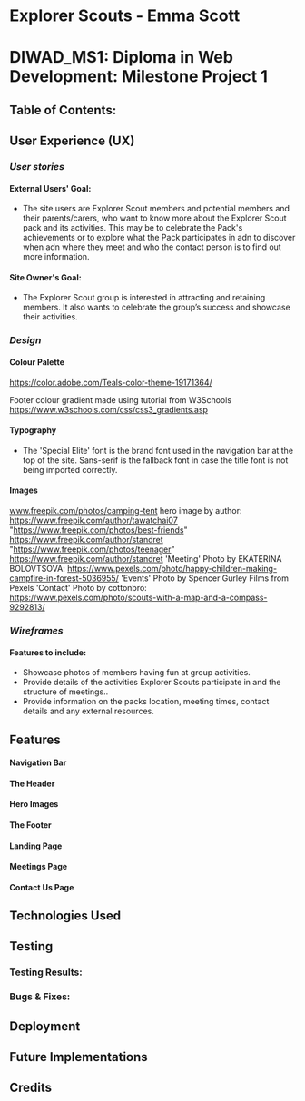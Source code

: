 # Explorer Scouts - Emma Scott
# DIWAD_MS1: Diploma in Web Development: Milestone Project 1
 
## Table of Contents:
 
## User Experience (UX)
### ***User stories***
#### External Users' Goal:
- The site users are Explorer Scout members and potential members and their parents/carers, who want to know more about the Explorer Scout pack and its activities. This may be to celebrate the Pack's achievements or to explore what the Pack participates in adn to discover when adn where they meet and who the contact person is to find out more information. 
#### Site Owner's Goal:
- The Explorer Scout group is interested in attracting and retaining members. It also wants to celebrate the group’s success and showcase their activities.

 
 
### ***Design***
#### Colour Palette
https://color.adobe.com/Teals-color-theme-19171364/ 

Footer colour gradient made using tutorial from W3Schools https://www.w3schools.com/css/css3_gradients.asp

#### Typography
- The 'Special Elite' font is the brand font used in the navigation bar at the top of the site. Sans-serif is the fallback font in case the title font is not being imported correctly. 
#### Images
www.freepik.com/photos/camping-tent hero image by author: https://www.freepik.com/author/tawatchai07
"https://www.freepik.com/photos/best-friends" https://www.freepik.com/author/standret
"https://www.freepik.com/photos/teenager" https://www.freepik.com/author/standret
'Meeting' Photo by EKATERINA  BOLOVTSOVA: https://www.pexels.com/photo/happy-children-making-campfire-in-forest-5036955/
'Events' Photo by Spencer Gurley Films from Pexels
'Contact' Photo by cottonbro: https://www.pexels.com/photo/scouts-with-a-map-and-a-compass-9292813/
### ***Wireframes***
#### Features to include:
- Showcase photos of members having fun at group activities.
- Provide details of the activities Explorer Scouts participate in and the structure of meetings..
- Provide information on the packs location, meeting times, contact details and any external resources. 
## Features
#### Navigation Bar
#### The Header
#### Hero Images
#### The Footer
#### Landing Page
#### Meetings Page
#### Contact Us Page
 
## Technologies Used
 
## Testing
### Testing Results:
### Bugs & Fixes:
 
## Deployment
## Future Implementations 
## Credits
